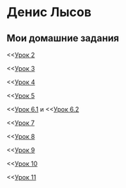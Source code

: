 # Денис Лысов
## Мои домашние задания

<<[Урок 2](danlisov.github.io/Lesson_2/ "Работа в Photoshop")

<<[Урок 3](danlisov.github.io/Lesson_3/ "Учимся структурировать данные в папке проекта")

<<[Урок 4](danlisov.github.io/Lesson_4/ "Свёрстанная на чистом HTML мини-книга")

<<[Урок 5](danlisov.github.io/Lesson_5/ "Свёрстанная на HTML и CSS мини-книга")

<<[Урок 6.1](danlisov.github.io/Lesson_6.1/ " ") и
<<[Урок 6.2](danlisov.github.io/Lesson_6.2/ "Тренировка позиционирования")

<<[Урок 7](danlisov.github.io/Lesson_7/ "Первый сайт")

<<[Урок 8](danlisov.github.io/Lesson_8/ "Знакомство с сеткой bootstrap")

<<[Урок 9](danlisov.github.io/Lesson_9/ "Сайт написаный с использованием boottrap")

<<[Урок 10](danlisov.github.io/Lesson_10/ "Знакомство с LESS")

<<[Урок 11](danlisov.github.io/Lesson_11/ "Знакомство со сниппетами")
